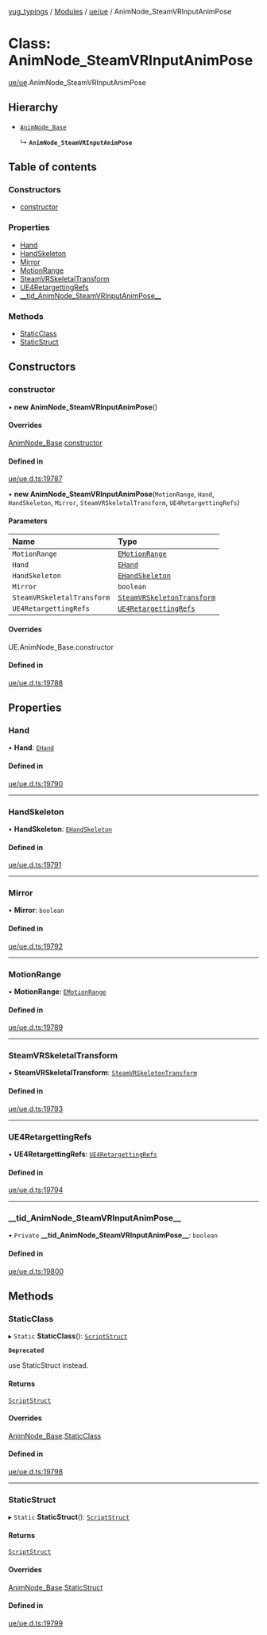 [yug_typings](../README.md) / [Modules](../modules.md) / [ue/ue](../modules/ue_ue.md) / AnimNode\_SteamVRInputAnimPose

# Class: AnimNode\_SteamVRInputAnimPose

[ue/ue](../modules/ue_ue.md).AnimNode_SteamVRInputAnimPose

## Hierarchy

- [`AnimNode_Base`](ue_ue.AnimNode_Base.md)

  ↳ **`AnimNode_SteamVRInputAnimPose`**

## Table of contents

### Constructors

- [constructor](ue_ue.AnimNode_SteamVRInputAnimPose.md#constructor)

### Properties

- [Hand](ue_ue.AnimNode_SteamVRInputAnimPose.md#hand)
- [HandSkeleton](ue_ue.AnimNode_SteamVRInputAnimPose.md#handskeleton)
- [Mirror](ue_ue.AnimNode_SteamVRInputAnimPose.md#mirror)
- [MotionRange](ue_ue.AnimNode_SteamVRInputAnimPose.md#motionrange)
- [SteamVRSkeletalTransform](ue_ue.AnimNode_SteamVRInputAnimPose.md#steamvrskeletaltransform)
- [UE4RetargettingRefs](ue_ue.AnimNode_SteamVRInputAnimPose.md#ue4retargettingrefs)
- [\_\_tid\_AnimNode\_SteamVRInputAnimPose\_\_](ue_ue.AnimNode_SteamVRInputAnimPose.md#__tid_animnode_steamvrinputanimpose__)

### Methods

- [StaticClass](ue_ue.AnimNode_SteamVRInputAnimPose.md#staticclass)
- [StaticStruct](ue_ue.AnimNode_SteamVRInputAnimPose.md#staticstruct)

## Constructors

### constructor

• **new AnimNode_SteamVRInputAnimPose**()

#### Overrides

[AnimNode_Base](ue_ue.AnimNode_Base.md).[constructor](ue_ue.AnimNode_Base.md#constructor)

#### Defined in

[ue/ue.d.ts:19787](https://github.com/YugMetaverse/yug_typings/blob/25cad34/ue/ue.d.ts#L19787)

• **new AnimNode_SteamVRInputAnimPose**(`MotionRange`, `Hand`, `HandSkeleton`, `Mirror`, `SteamVRSkeletalTransform`, `UE4RetargettingRefs`)

#### Parameters

| Name | Type |
| :------ | :------ |
| `MotionRange` | [`EMotionRange`](../enums/ue_ue.EMotionRange.md) |
| `Hand` | [`EHand`](../enums/ue_ue.EHand.md) |
| `HandSkeleton` | [`EHandSkeleton`](../enums/ue_ue.EHandSkeleton.md) |
| `Mirror` | `boolean` |
| `SteamVRSkeletalTransform` | [`SteamVRSkeletonTransform`](ue_ue.SteamVRSkeletonTransform.md) |
| `UE4RetargettingRefs` | [`UE4RetargettingRefs`](ue_ue.UE4RetargettingRefs.md) |

#### Overrides

UE.AnimNode\_Base.constructor

#### Defined in

[ue/ue.d.ts:19788](https://github.com/YugMetaverse/yug_typings/blob/25cad34/ue/ue.d.ts#L19788)

## Properties

### Hand

• **Hand**: [`EHand`](../enums/ue_ue.EHand.md)

#### Defined in

[ue/ue.d.ts:19790](https://github.com/YugMetaverse/yug_typings/blob/25cad34/ue/ue.d.ts#L19790)

___

### HandSkeleton

• **HandSkeleton**: [`EHandSkeleton`](../enums/ue_ue.EHandSkeleton.md)

#### Defined in

[ue/ue.d.ts:19791](https://github.com/YugMetaverse/yug_typings/blob/25cad34/ue/ue.d.ts#L19791)

___

### Mirror

• **Mirror**: `boolean`

#### Defined in

[ue/ue.d.ts:19792](https://github.com/YugMetaverse/yug_typings/blob/25cad34/ue/ue.d.ts#L19792)

___

### MotionRange

• **MotionRange**: [`EMotionRange`](../enums/ue_ue.EMotionRange.md)

#### Defined in

[ue/ue.d.ts:19789](https://github.com/YugMetaverse/yug_typings/blob/25cad34/ue/ue.d.ts#L19789)

___

### SteamVRSkeletalTransform

• **SteamVRSkeletalTransform**: [`SteamVRSkeletonTransform`](ue_ue.SteamVRSkeletonTransform.md)

#### Defined in

[ue/ue.d.ts:19793](https://github.com/YugMetaverse/yug_typings/blob/25cad34/ue/ue.d.ts#L19793)

___

### UE4RetargettingRefs

• **UE4RetargettingRefs**: [`UE4RetargettingRefs`](ue_ue.UE4RetargettingRefs.md)

#### Defined in

[ue/ue.d.ts:19794](https://github.com/YugMetaverse/yug_typings/blob/25cad34/ue/ue.d.ts#L19794)

___

### \_\_tid\_AnimNode\_SteamVRInputAnimPose\_\_

• `Private` **\_\_tid\_AnimNode\_SteamVRInputAnimPose\_\_**: `boolean`

#### Defined in

[ue/ue.d.ts:19800](https://github.com/YugMetaverse/yug_typings/blob/25cad34/ue/ue.d.ts#L19800)

## Methods

### StaticClass

▸ `Static` **StaticClass**(): [`ScriptStruct`](ue_ue.ScriptStruct.md)

**`Deprecated`**

use StaticStruct instead.

#### Returns

[`ScriptStruct`](ue_ue.ScriptStruct.md)

#### Overrides

[AnimNode_Base](ue_ue.AnimNode_Base.md).[StaticClass](ue_ue.AnimNode_Base.md#staticclass)

#### Defined in

[ue/ue.d.ts:19798](https://github.com/YugMetaverse/yug_typings/blob/25cad34/ue/ue.d.ts#L19798)

___

### StaticStruct

▸ `Static` **StaticStruct**(): [`ScriptStruct`](ue_ue.ScriptStruct.md)

#### Returns

[`ScriptStruct`](ue_ue.ScriptStruct.md)

#### Overrides

[AnimNode_Base](ue_ue.AnimNode_Base.md).[StaticStruct](ue_ue.AnimNode_Base.md#staticstruct)

#### Defined in

[ue/ue.d.ts:19799](https://github.com/YugMetaverse/yug_typings/blob/25cad34/ue/ue.d.ts#L19799)
